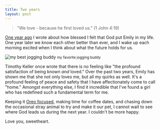 ```yaml
---
title: Two years
layout: post
---
```


> "We love - because he first loved us." (1 John 4:19)

[One year ago](http://dreger.co/weblog/one-year) I wrote about how blessed I felt that God put Emily in my life. One year later we know each other better than ever, and I wake up each morning excited when I think about what the future holds for us.

![my best jogging buddy](http://cargo.kyledreger.com.s3.amazonaws.com/two-years.jpg)
<small>my favorite jogging buddy</small>

Timothy Keller once wrote that there is no feeling like "the profound satisfaction of being known *and* loved." Over the past two years, Emily has shown me that she not only loves me, but all my quirks as well. It's a profound feeling of peace and safety that I have affectionately come to call "home." Amongst everything else, I find it incredible that I've found a girl who has redefined such a fundamental term for me.

Keeping it [Oreo focused](http://dreger.co/weblog/oreo/), making time for coffee dates, and chasing down the occasional stray animal to try and make it our pet, I cannot wait to see where God leads us during the next year. I couldn't be more happy.

Love you, sweetheart.